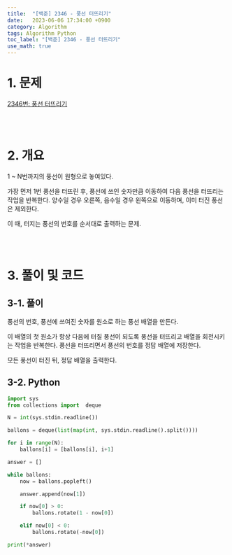 ```yaml
---
title:  "[백준] 2346 - 풍선 터뜨리기"
date:   2023-06-06 17:34:00 +0900
category: Algorithm
tags: Algorithm Python
toc_label: "[백준] 2346 - 풍선 터뜨리기"
use_math: true
---
```


# 1. 문제
[2346번: 풍선 터뜨리기](https://www.acmicpc.net/problem/2346)


<br/>
<br/>

# 2. 개요
1 ~ N번까지의 풍선이 원형으로 놓여있다.

가장 먼저 1번 풍선을 터뜨린 후, 풍선에 쓰인 숫자만큼 이동하여 다음 풍선을 터뜨리는 작업을 반복한다. 양수일 경우 오른쪽, 음수일 경우 왼쪽으로 이동하며, 이미 터진 풍선은 제외한다.

이 때, 터지는 풍선의 번호를 순서대로 출력하는 문제.


<br/>
<br/>

# 3. 풀이 및 코드
## 3-1. 풀이
풍선의 번호, 풍선에 쓰여진 숫자를 원소로 하는 풍선 배열을 만든다.

이 배열의 첫 원소가 항상 다음에 터질 풍선이 되도록 풍선을 터뜨리고 배열을 회전시키는 작업을 반복한다. 풍선을 터뜨리면서 풍선의 번호를 정답 배열에 저장한다.

모든 풍선이 터진 뒤, 정답 배열을 출력한다.

## 3-2. Python

```python
import sys
from collections import  deque

N = int(sys.stdin.readline())

ballons = deque(list(map(int, sys.stdin.readline().split())))

for i in range(N):
    ballons[i] = [ballons[i], i+1]

answer = []

while ballons:
    now = ballons.popleft()

    answer.append(now[1])

    if now[0] > 0:
        ballons.rotate(1 - now[0])

    elif now[0] < 0:
        ballons.rotate(-now[0])

print(*answer)
```
